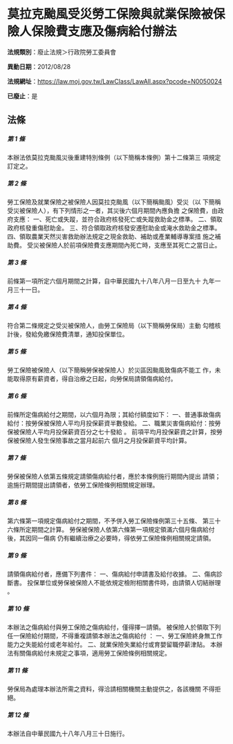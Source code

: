 # 莫拉克颱風受災勞工保險與就業保險被保險人保險費支應及傷病給付辦法

**法規類別**：廢止法規＞行政院勞工委員會

**異動日期**：2012/08/28  

**法規網址**：https://law.moj.gov.tw/LawClass/LawAll.aspx?pcode=N0050024

**已廢止**：是



## 法條
##### 第 1 條
本辦法依莫拉克颱風災後重建特別條例（以下簡稱本條例）第十二條第三
項規定訂定之。

##### 第 2 條
勞工保險及就業保險之被保險人因莫拉克颱風（以下簡稱颱風）受災（以
下簡稱受災被保險人），有下列情形之一者，其災後六個月期間內應負擔
之保險費，由政府支應：
一、死亡或失蹤，並符合政府核發死亡或失蹤救助金之標準。
二、領取政府核發重傷慰助金。
三、符合領取政府核發安遷慰助金或淹水救助金之標準。
四、領取農業天然災害救助辦法規定之現金救助、補助或產業輔導專案措
    施之補助費。
受災被保險人於前項保險費支應期間內死亡時，支應至其死亡之當日止。

##### 第 3 條
前條第一項所定六個月期間之計算，自中華民國九十八年八月一日至九十
九年一月三十一日。

##### 第 4 條
符合第二條規定之受災被保險人，由勞工保險局（以下簡稱勞保局）主動
勾稽核計後，發給免繳保險費清單，通知投保單位。

##### 第 5 條
勞工保險被保險人（以下簡稱勞保被保險人）於災區因颱風致傷病不能工
作，未能取得原有薪資者，得自治療之日起，向勞保局請領傷病給付。

##### 第 6 條
前條所定傷病給付之期間，以六個月為限；其給付額度如下：
一、普通事故傷病給付：按勞保被保險人平均月投保薪資半數發給。
二、職業災害傷病給付：按勞保被保險人平均月投保薪資百分之七十發給
    。
前項平均月投保薪資之計算，按勞保被保險人發生保險事故之當月起前六
個月之月投保薪資平均計算。

##### 第 7 條
勞保被保險人依第五條規定請領傷病給付者，應於本條例施行期間內提出
請領；逾施行期間提出請領者，依勞工保險條例相關規定辦理。

##### 第 8 條
第六條第一項規定傷病給付之期間，不予併入勞工保險條例第三十五條、
第三十六條所定期間之計算。
勞保被保險人依第六條第一項規定領滿六個月傷病給付後，其因同一傷病
仍有繼續治療之必要時，得依勞工保險條例相關規定請領。

##### 第 9 條
請領傷病給付者，應備下列書件：
一、傷病給付申請書及給付收據。
二、傷病診斷書。
投保單位或勞保被保險人不能依規定檢附相關書件時，由請領人切結辦理
。

##### 第 10 條
本辦法之傷病給付與勞工保險之傷病給付，僅得擇一請領。
被保險人於領取下列任一保險給付期間，不得重複請領本辦法之傷病給付
：
一、勞工保險終身無工作能力之失能給付或老年給付。
二、就業保險失業給付或育嬰留職停薪津貼。
本辦法有關傷病給付未規定之事項，適用勞工保險條例相關規定。

##### 第 11 條
勞保局為處理本辦法所需之資料，得洽請相關機關主動提供之，各該機關
不得拒絕。

##### 第 12 條
本辦法自中華民國九十八年八月三十日施行。


